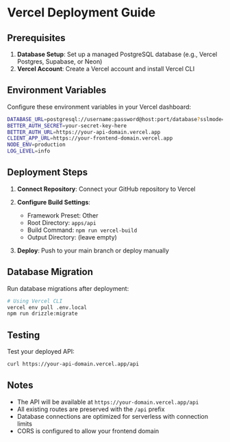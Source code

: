 # Vercel Deployment Guide

## Prerequisites

1. **Database Setup**: Set up a managed PostgreSQL database (e.g., Vercel Postgres, Supabase, or Neon)
2. **Vercel Account**: Create a Vercel account and install Vercel CLI

## Environment Variables

Configure these environment variables in your Vercel dashboard:

```bash
DATABASE_URL=postgresql://username:password@host:port/database?sslmode=require
BETTER_AUTH_SECRET=your-secret-key-here
BETTER_AUTH_URL=https://your-api-domain.vercel.app
CLIENT_APP_URL=https://your-frontend-domain.vercel.app
NODE_ENV=production
LOG_LEVEL=info
```

## Deployment Steps

1. **Connect Repository**: Connect your GitHub repository to Vercel

2. **Configure Build Settings**:

   - Framework Preset: Other
   - Root Directory: `apps/api`
   - Build Command: `npm run vercel-build`
   - Output Directory: (leave empty)

3. **Deploy**: Push to your main branch or deploy manually

## Database Migration

Run database migrations after deployment:

```bash
# Using Vercel CLI
vercel env pull .env.local
npm run drizzle:migrate
```

## Testing

Test your deployed API:

```bash
curl https://your-api-domain.vercel.app/api
```

## Notes

- The API will be available at `https://your-domain.vercel.app/api`
- All existing routes are preserved with the `/api` prefix
- Database connections are optimized for serverless with connection limits
- CORS is configured to allow your frontend domain
